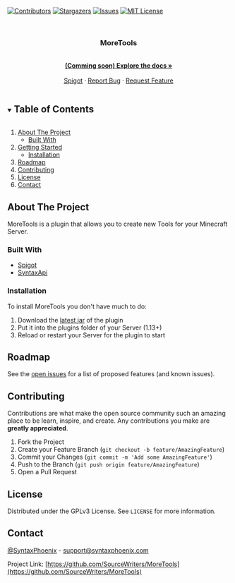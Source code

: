 <!--
*** Thanks for checking out the Best-README-Template. If you have a suggestion
*** that would make this better, please fork the vCompat and create a pull request
*** or simply open an issue with the tag "enhancement".
*** Thanks again! Now go create something AMAZING! :D
***
***
***
*** To avoid retyping too much info. Do a search and replace for the following:
*** SourceWriters, MoreTools
-->



<!-- PROJECT SHIELDS -->
<!--
*** I'm using markdown "reference style" links for readability.
*** Reference links are enclosed in brackets [ ] instead of parentheses ( ).
*** See the bottom of this document for the declaration of the reference variables
*** for contributors-url, forks-url, etc. This is an optional, concise syntax you may use.
*** https://www.markdownguide.org/basic-syntax/#reference-style-links
-->
[![Contributors][contributors-shield]][contributors-url]
[![Stargazers][stars-shield]][stars-url]
[![Issues][issues-shield]][issues-url]
[![MIT License][license-shield]][license-url]



<!-- PROJECT LOGO -->
<br />
<p align="center">
  <!--<a href="https://github.com/SourceWriters/MoreTools">
    <img src="images/logo.png" alt="Logo" width="121" height="91">
  </a>-->

  <h3 align="center">MoreTools</h3>

  <p align="center">
    <!-- TODO: project_description -->
    <br />
    <a href="https://confluence.syntaxphoenix.com/display/MRTLS"><strong>(Comming soon) Explore the docs »</strong></a>
    <br />
    <br />
    <a href="https://github.com/SourceWriters/MoreTools">Spigot</a>
    ·
    <a href="https://github.com/SourceWriters/MoreTools/issues">Report Bug</a>
    ·
    <a href="https://github.com/SourceWriters/MoreTools/issues">Request Feature</a>
  </p>
</p>



<!-- TABLE OF CONTENTS -->
<details open="open">
  <summary><h2 style="display: inline-block">Table of Contents</h2></summary>
  <ol>
    <li>
      <a href="#about-the-project">About The Project</a>
      <ul>
        <li><a href="#built-with">Built With</a></li>
      </ul>
    </li>
    <li>
      <a href="#getting-started">Getting Started</a>
      <ul>
        <li><a href="#installation">Installation</a></li>
      </ul>
    </li>
    <li><a href="#roadmap">Roadmap</a></li>
    <li><a href="#contributing">Contributing</a></li>
    <li><a href="#license">License</a></li>
    <li><a href="#contact">Contact</a></li>
  </ol>
</details>



<!-- ABOUT THE PROJECT -->
## About The Project

<!-- [![Product Name Screen Shot][product-screenshot]](https://example.com) -->

MoreTools is a plugin that allows you to create new Tools for your Minecraft Server.


### Built With

* [Spigot](https://hub.spigotmc.org/stash/projects/SPIGOT/repos/spigot/browse)
* [SyntaxApi](https://github.com/SyntaxPhoenix/syntaxapi)

### Installation

To install MoreTools you don't have much to do:
1. Download the [latest jar](https://github.com/SourceWriters/MoreTools/releases) of the plugin
2. Put it into the plugins folder of your Server (1.13+)
3. Reload or restart your Server for the plugin to start


<!-- ROADMAP -->
## Roadmap

See the [open issues](https://github.com/SourceWriters/MoreTools/issues) for a list of proposed features (and known issues).



<!-- CONTRIBUTING -->
## Contributing

Contributions are what make the open source community such an amazing place to be learn, inspire, and create. Any contributions you make are **greatly appreciated**.

1. Fork the Project
2. Create your Feature Branch (`git checkout -b feature/AmazingFeature`)
3. Commit your Changes (`git commit -m 'Add some AmazingFeature'`)
4. Push to the Branch (`git push origin feature/AmazingFeature`)
5. Open a Pull Request



<!-- LICENSE -->
## License

Distributed under the GPLv3 License. See `LICENSE` for more information.



<!-- CONTACT -->
## Contact

[@SyntaxPhoenix](https://twitter.com/SyntaxPhoenix) - support@syntaxphoenix.com

Project Link: [https://github.com/SourceWriters/MoreTools](https://github.com/SourceWriters/MoreTools)





<!-- MARKDOWN LINKS & IMAGES -->
<!-- https://www.markdownguide.org/basic-syntax/#reference-style-links -->
[contributors-shield]: https://img.shields.io/github/contributors/SourceWriters/MoreTools.svg?style=flat-square
[contributors-url]: https://github.com/SourceWriters/MoreTools/graphs/contributors
[stars-shield]: https://img.shields.io/github/stars/SourceWriters/MoreTools.svg?style=flat-square
[stars-url]: https://github.com/SourceWriters/MoreTools/stargazers
[issues-shield]: https://img.shields.io/github/issues/SourceWriters/MoreTools.svg?style=flat-square
[issues-url]: https://github.com/SourceWriters/MoreTools/issues
[license-shield]: https://img.shields.io/github/license/SourceWriters/MoreTools.svg?style=flat-square
[license-url]: https://github.com/SourceWriters/MoreTools/blob/master/LICENSE